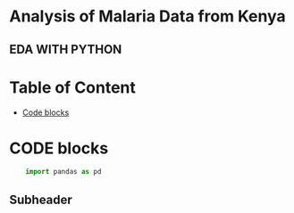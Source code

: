 # Analysis of Malaria Data from Kenya
## EDA WITH PYTHON

# Table of Content
- [Code blocks](#code_blocks)
















# CODE blocks
```python
    import pandas as pd
```




## Subheader
